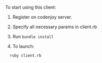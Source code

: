 To start using this client:

1. Register on codenjoy server.

2. Specify all necessary params in client.rb

3. Run `bundle install`

4. To launch:
```
  ruby client.rb
```
